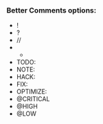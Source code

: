 ### Better Comments options:

- !
- ?
- //
- *
- TODO:
- NOTE:
- HACK:
- FIX:
- OPTIMIZE:
- @CRITICAL
- @HIGH
- @LOW